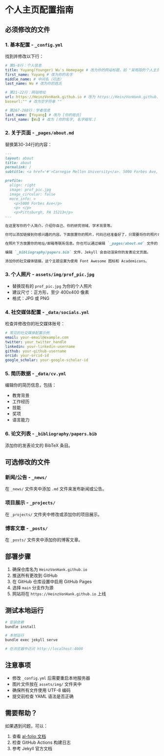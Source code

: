 # 个人主页配置指南

## 必须修改的文件

### 1. 基本配置 - `_config.yml`

找到并修改以下行：

```yaml
# 第5-8行：个人信息
title: Yuyang(Younger) Wu's Homepage # 改为你的网站标题，如 "吴雨阳的个人主页"
first_name: Yuyang # 改为你的名字
middle_name: # 中间名（可选）
last_name: Wu # 改为你的姓氏

# 第21-22行：网站地址
url: https://HeinzVonHank.github.io # 改为 https://HeinzVonHank.github.io
baseurl:"" # 改为空字符串 ""

# 第267-268行：学者信息
last_name: [Yuyang] # 改为 [你的姓氏]
first_name: [Wu] # 改为 [你的名字, 名字缩写.]
```

### 2. 关于页面 - `_pages/about.md`

替换第30-34行的内容：

```markdown
---
layout: about
title: about
permalink: /
subtitle: <a href='#'>Carnegie Mellon University</a>. 5000 Forbes Ave, Pittsburgh, PA 15213

profile:
  align: right
  image: prof_pic.jpg
  image_circular: false
  more_info: >
    <p>5000 Forbes Ave</p>
    <p> </p>
    <p>Pittsburgh, PA 15213</p>
---

在这里写你的个人简介。介绍你自己、你的研究领域、学术背景等。

你可以添加链接到你感兴趣的内容。下面放置你的照片，代码已经准备好了，只需要将你的照片命名为 `prof_pic.jpg` 并放在 `assets/img/` 文件夹中。

在照片下方放置你的地址/邮箱等联系信息。你也可以通过编辑 `_pages/about.md` 文件的 YAML 头部的 `profile` 属性来禁用这些元素。

编辑 `_bibliography/papers.bib` 文件，Jekyll 会自动渲染你的发表论文页面。

添加你的社交媒体链接。这个主题设置为使用 Font Awesome 图标和 Academicons。
```

### 3. 个人照片 - `assets/img/prof_pic.jpg`

- 替换现有的 `prof_pic.jpg` 为你的个人照片
- 建议尺寸：正方形，至少 400x400 像素
- 格式：JPG 或 PNG

### 4. 社交媒体配置 - `_data/socials.yml`

检查并修改你的社交媒体账号：

```yaml
# 常见的社交媒体配置示例
email: your-email@example.com
twitter: your_twitter_handle
linkedin: your-linkedin-username
github: your-github-username
orcid: your-orcid-id
google_scholar: your-google-scholar-id
```

### 5. 简历数据 - `_data/cv.yml`

编辑你的简历信息，包括：
- 教育背景
- 工作经历
- 技能
- 奖项
- 语言能力

### 6. 论文列表 - `_bibliography/papers.bib`

添加你的发表论文的 BibTeX 条目。

## 可选修改的文件

### 新闻/公告 - `_news/`

在 `_news/` 文件夹中添加 `.md` 文件来发布新闻或公告。

### 项目展示 - `_projects/`

在 `_projects/` 文件夹中修改或添加你的项目展示。

### 博客文章 - `_posts/`

在 `_posts/` 文件夹中添加你的博客文章。

## 部署步骤

1. 确保仓库名为 `HeinzVonHank.github.io`
2. 推送所有更改到 GitHub
3. 在 GitHub 仓库设置中启用 GitHub Pages
4. 选择 `main` 分支作为源
5. 网站将在 `https://HeinzVonHank.github.io` 上线

## 测试本地运行

```bash
# 安装依赖
bundle install

# 本地运行
bundle exec jekyll serve

# 在浏览器中访问 http://localhost:4000
```

## 注意事项

- 修改 `_config.yml` 后需要重启本地服务器
- 图片文件放在 `assets/img/` 文件夹中
- 确保所有文件使用 UTF-8 编码
- 提交前检查 YAML 语法是否正确

## 需要帮助？

如果遇到问题，可以：
1. 查看 [al-folio 文档](https://github.com/alshedivat/al-folio)
2. 检查 GitHub Actions 构建日志
3. 参考 Jekyll 官方文档